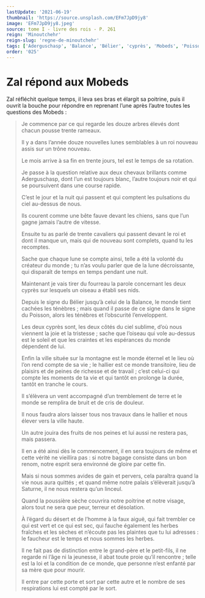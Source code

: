 ```yaml
---
lastUpdate: '2021-06-19'
thumbnail: 'https://source.unsplash.com/EFm7JpD9jy8'
image: 'EFm7JpD9jy8.jpeg'
source: tome I - livre des rois - P. 261
reign: 'Minoutchehr'
reign-slug: 'regne-de-minoutchehr'
tags: ['Aderguschasp', 'Balance', 'Bélier', 'cyprès', 'Mobeds', 'Poisson', 'Saturne', 'Zal']
order: '025'
---
```


# Zal répond aux Mobeds

Zal réfléchit quelque temps, il leva ses bras et élargit sa poitrine, puis il ouvrit la bouche pour répondre en reprenant l’une après l’autre toutes les questions des Mobeds :

> Je commence par ce qui regarde les douze arbres élevés dont chacun pousse trente rameaux.
>
> Il y a dans l’année douze nouvelles lunes semblables à un roi nouveau assis sur un trône nouveau.
>
> Le mois arrive à sa fin en trente jours, tel est le temps de sa rotation.
>
> Je passe à la question relative aux deux chevaux brillants comme Aderguschasp, dont l’un est toujours blanc, l’autre toujours noir et qui se poursuivent dans une course rapide.
>
> C’est le jour et la nuit qui passent et qui comptent les pulsations du ciel au-dessus de nous.
>
> Ils courent comme une bête fauve devant les chiens, sans que l’un gagne jamais l’autre de vitesse.
>
> Ensuite tu as parlé de trente cavaliers qui passent devant le roi et dont il manque un, mais qui de nouveau sont complets, quand tu les recomptes.
>
> Sache que chaque lune se compte ainsi, telle a été la volonté du créateur du monde ; tu n’as voulu parler que de la lune décroissante, qui disparaît de temps en temps pendant une nuit.
>
> Maintenant je vais tirer du fourreau la parole concernant les deux cyprès sur lesquels un oiseau a établi ses nids.
>
> Depuis le signe du Bélier jusqu’à celui de la Balance, le monde tient cachées les ténèbres ; mais quand il passe de ce signe dans le signe du Poisson, alors les ténèbres et l’obscurité l’enveloppent.
>
> Les deux cyprès sont, les deux côtés du ciel sublime, d’où nous viennent la joie et la tristesse ; sache que l’oiseau qui vole au-dessus est le soleil et que les craintes et les espérances du monde dépendent de lui.
>
> Enfin la ville située sur la montagne est le monde éternel et le lieu où l’on rend compte de sa vie ; le hallier est ce monde transitoire, lieu de plaisirs et de peines de richesse et de travail ; c’est celui-ci qui compte les moments de ta vie et qui tantôt en prolonge la durée, tantôt en tranche le cours.
>
> Il s’élèvera un vent accompagné d’un tremblement de terre et le monde se remplira de bruit et de cris de douleur.
>
> Il nous faudra alors laisser tous nos travaux dans le hallier et nous élever vers la ville haute.
>
> Un autre jouira des fruits de nos peines et lui aussi ne restera pas, mais passera.
>
> Il en a été ainsi dès le commencement, il en sera toujours de même et cette vérité ne vieillira pas : si notre bagage consiste dans un bon renom, notre esprit sera environné de gloire par cette fin.
>
> Mais si nous sommes avides de gain et pervers, cela paraîtra quand la vie nous aura quittés ; et quand même notre palais s’élèverait jusqu’à Saturne, il ne nous restera qu’un linceul.
>
> Quand la poussière sèche couvrira notre poitrine et notre visage, alors tout ne sera que peur, terreur et désolation.
>
> À l’égard du désert et de l’homme à la faux aiguë, qui fait trembler ce qui est vert et ce qui est sec, qui fauche également les herbes fraîches et les sèches et n’écoute pas les plaintes que tu lui adresses : le faucheur est le temps et nous sommes les herbes.
>
> Il ne fait pas de distinction entre le grand-père et le petit-fils, il ne regarde ni l’âge ni la jeunesse, il abat toute proie qu’il rencontre ; telle est la loi et la condition de ce monde, que personne n’est enfanté par sa mère que pour mourir.
>
> Il entre par cette porte et sort par cette autre et le nombre de ses respirations lui est compté par le sort.
